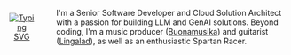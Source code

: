 
<div align="center" style="display: flex; align-items: center; gap: 20px;">

<!-- <img src="./image.jpg" alt="Profile Image" width="300" height="300"/> -->

<div align="center">
    
[![Typing SVG](https://readme-typing-svg.demolab.com?font=Fredoka&pause=1000&color=1C6280&width=300&lines=Hi%2C+I'm+Luca;Love%2C+Code+and+Play)](https://git.io/typing-svg)

</div>    

<br/>

<div align="left">

I'm a Senior Software Developer and Cloud Solution Architect with a passion for building LLM and GenAI solutions. 
Beyond coding, I'm a music producer ([Buonamusika](https://www.instagram.com/buonamusika/?hl=en)) and guitarist ([Lingalad](https://it.wikipedia.org/wiki/Lingalad)), as well as an enthusiastic Spartan Racer.
</div>

</div>

<br/>
<!-- 
<div align="center">
<a href="https://amzn.eu/d/1gVvNUq" target="_blank">
  <img src="./Cover-github.png" alt="Children's Book Cover" width="120"/>
</a>

Children's Book, Illustrated with AI Magic
<br/>
<a href="https://amzn.eu/d/1gVvNUq">ITA</a>
<a href="https://amzn.eu/d/4tUmJzF">ENG</a>

</div>
 -->

